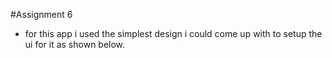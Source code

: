 #Assignment 6
* for this app i used the simplest design i could come up with to setup  the ui for it as shown below.
  

